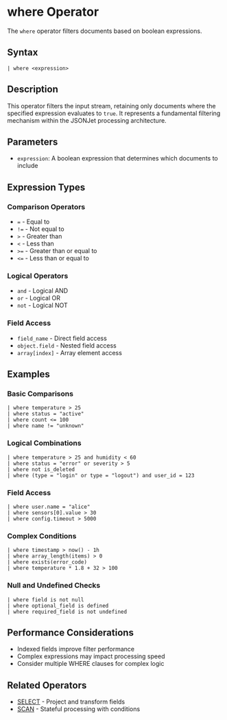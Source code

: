 # where Operator

The `where` operator filters documents based on boolean expressions.

## Syntax

```jsonjet
| where <expression>
```

## Description

This operator filters the input stream, retaining only documents where the specified expression evaluates to `true`. It represents a fundamental filtering mechanism within the JSONJet processing architecture.

## Parameters

- `expression`: A boolean expression that determines which documents to include

## Expression Types

### Comparison Operators

- `=` - Equal to
- `!=` - Not equal to  
- `>` - Greater than
- `<` - Less than
- `>=` - Greater than or equal to
- `<=` - Less than or equal to

### Logical Operators

- `and` - Logical AND
- `or` - Logical OR
- `not` - Logical NOT

### Field Access

- `field_name` - Direct field access
- `object.field` - Nested field access
- `array[index]` - Array element access

## Examples

### Basic Comparisons

```jsonjet
| where temperature > 25
| where status = "active"
| where count <= 100
| where name != "unknown"
```

### Logical Combinations

```jsonjet
| where temperature > 25 and humidity < 60
| where status = "error" or severity > 5
| where not is_deleted
| where (type = "login" or type = "logout") and user_id = 123
```

### Field Access

```jsonjet
| where user.name = "alice"
| where sensors[0].value > 30
| where config.timeout > 5000
```

### Complex Conditions

```jsonjet
| where timestamp > now() - 1h
| where array_length(items) > 0
| where exists(error_code)
| where temperature * 1.8 + 32 > 100
```

### Null and Undefined Checks

```jsonjet
| where field is not null
| where optional_field is defined
| where required_field is not undefined
```

## Performance Considerations

- Indexed fields improve filter performance
- Complex expressions may impact processing speed
- Consider multiple WHERE clauses for complex logic

## Related Operators

- [SELECT](./select.md) - Project and transform fields
- [SCAN](./scan.md) - Stateful processing with conditions 